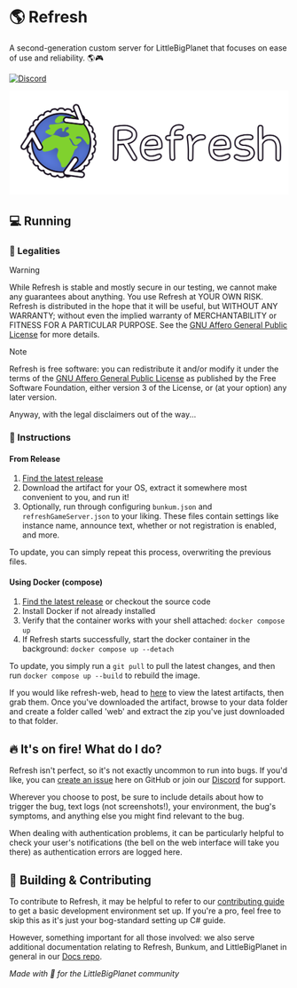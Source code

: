# &#127758; Refresh 

A second-generation custom server for LittleBigPlanet that focuses on ease of use and reliability. &#127758;&#127918;

[![Discord](https://img.shields.io/discord/1049223665243389953?label=Discord)](https://discord.gg/xN5yKdxmWG)

<p align="center">
  <img width="600" src="https://github.com/LittleBigRefresh/Branding/blob/main/logos/refresh_type_transparent.png">
</p>

## &#128187; Running 

### &#128220; Legalities 
> [!WARNING]
> While Refresh is stable and mostly secure in our testing, we cannot make any guarantees about anything. You use Refresh at YOUR OWN RISK.
> Refresh is distributed in the hope that it will be useful, but WITHOUT ANY WARRANTY; without even the implied warranty of MERCHANTABILITY or FITNESS FOR A PARTICULAR PURPOSE.
> See the [GNU Affero General Public License](https://github.com/LittleBigRefresh/Refresh/blob/main/LICENSE) for more details.

> [!NOTE]
> Refresh is free software: you can redistribute it and/or modify it under the terms of the [GNU Affero General Public License](https://github.com/LittleBigRefresh/Refresh/blob/main/LICENSE) as published by the Free Software Foundation, either version 3 of the License, or (at your option) any later version.

Anyway, with the legal disclaimers out of the way...

### &#128214; Instructions 

#### From Release 
1. [Find the latest release](https://github.com/LittleBigRefresh/Refresh/releases/latest) 
1. Download the artifact for your OS, extract it somewhere most convenient to you, and run it! 
1. Optionally, run through configuring `bunkum.json` and `refreshGameServer.json` to your liking. These files contain settings like instance name, announce text, whether or not registration is enabled, and more. 

To update, you can simply repeat this process, overwriting the previous files.

#### Using Docker (compose) 
1. [Find the latest release](https://github.com/LittleBigRefresh/Refresh/releases/latest) or checkout the source code 
1. Install Docker if not already installed 
1. Verify that the container works with your shell attached: `docker compose up` 
1. If Refresh starts successfully, start the docker container in the background: `docker compose up --detach` 

To update, you simply run a `git pull` to pull the latest changes,
and then run `docker compose up --build` to rebuild the image.

If you would like refresh-web, head to [here](https://github.com/LittleBigRefresh/refresh-web/actions) to view the latest artifacts, then grab them.
Once you've downloaded the artifact, browse to your data folder and create a folder called 'web' and extract the zip you've just downloaded to that folder.

## &#128293; It's on fire! What do I do? 
Refresh isn't perfect, so it's not exactly uncommon to run into bugs. If you'd like, you can [create an issue](https://github.com/LittleBigRefresh/Refresh/issues/new/choose) here on GitHub or join our [Discord](https://discord.gg/xN5yKdxmWG) for support. 

Wherever you choose to post, be sure to include details about how to trigger the bug, text logs (not screenshots!), your environment, the bug's symptoms, and anything else you might find relevant to the bug. 

When dealing with authentication problems, it can be particularly helpful to check your user's notifications (the bell on the web interface will take you there) as authentication errors are logged here. 

## &#128295; Building & Contributing 
To contribute to Refresh, it may be helpful to refer to our [contributing guide](CONTRIBUTING.md) to get a basic development environment set up. If you're a pro, feel free to skip this as it's just your bog-standard setting up C# guide. 

However, something important for all those involved: we also serve additional documentation relating to Refresh, Bunkum, and LittleBigPlanet in general in our [Docs repo](https://littlebigrefresh.github.io/Docs/).

*Made with &#128153; for the LittleBigPlanet community*
